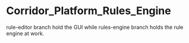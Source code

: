 # Corridor_Platform_Rules_Engine
rule-editor branch hold the GUI while rules-engine branch holds the rule engine at work.

